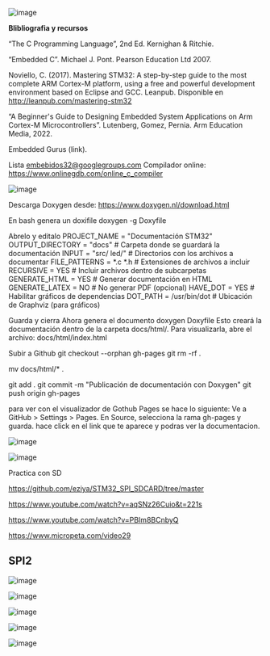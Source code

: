 
![image](https://github.com/user-attachments/assets/aaa8f7a4-f70d-4241-b5a5-7cdb6aaa8a97)

**Blibliografia y recursos**

“The C Programming Language”, 2nd Ed. Kernighan & Ritchie.

“Embedded C”. Michael J. Pont.  Pearson Education Ltd 2007.

Noviello, C. (2017). Mastering STM32: A step-by-step guide to the most complete ARM Cortex-M platform, using a free and powerful development environment based on Eclipse and GCC. Leanpub. Disponible en http://leanpub.com/mastering-stm32

“A Beginner's Guide to Designing Embedded System Applications on Arm Cortex-M Microcontrollers”. Lutenberg, Gomez, Pernia. Arm Education Media, 2022.

Embedded Gurus (link).

Lista embebidos32@googlegroups.com
Compilador online: https://www.onlinegdb.com/online_c_compiler

![image](https://github.com/user-attachments/assets/90e59a51-abbf-4592-a131-b98e7bb7b8f3)


Descarga Doxygen desde: https://www.doxygen.nl/download.html



En bash genera un doxifile
doxygen -g Doxyfile

Abrelo y editalo
PROJECT_NAME           = "Documentación STM32"
OUTPUT_DIRECTORY       = "docs"         # Carpeta donde se guardará la documentación
INPUT                 = "src/ led/"     # Directorios con los archivos a documentar
FILE_PATTERNS         = *.c *.h         # Extensiones de archivos a incluir
RECURSIVE             = YES             # Incluir archivos dentro de subcarpetas
GENERATE_HTML         = YES             # Generar documentación en HTML
GENERATE_LATEX        = NO              # No generar PDF (opcional)
HAVE_DOT              = YES             # Habilitar gráficos de dependencias
DOT_PATH              = /usr/bin/dot    # Ubicación de Graphviz (para gráficos)

Guarda y cierra
Ahora genera el documento
doxygen Doxyfile
Esto creará la documentación dentro de la carpeta docs/html/.
Para visualizarla, abre el archivo:
docs/html/index.html

Subir a Github
git checkout --orphan gh-pages
git rm -rf .

mv docs/html/* .

git add .
git commit -m "Publicación de documentación con Doxygen"
git push origin gh-pages


para ver con el visualizador de Gothub Pages se hace lo siguiente:
Ve a GitHub > Settings > Pages.
En Source, selecciona la rama gh-pages y guarda.
hace click en el link que te aparece y podras ver la documentacion.


![image](https://github.com/user-attachments/assets/c268f5ba-de04-4ef2-b6b6-48d8d4108e56)

![image](https://github.com/user-attachments/assets/850e8e74-be7e-47b0-9f2e-78e10dfc3673)

Practica con SD

https://github.com/eziya/STM32_SPI_SDCARD/tree/master

https://www.youtube.com/watch?v=aqSNz26Cuio&t=221s

https://www.youtube.com/watch?v=PBIm8BCnbyQ

https://www.micropeta.com/video29

## SPI2

![image](https://github.com/user-attachments/assets/155110f3-8792-4f95-8577-567e9e0a2d4b)

![image](https://github.com/user-attachments/assets/d281e0c0-dd5d-4a2e-8e6c-34ec6802ec51)

![image](https://github.com/user-attachments/assets/a6618323-59cd-4aa0-9c01-dccc437f0b99)

![image](https://github.com/user-attachments/assets/efe60ee1-9fb2-4732-964b-657edfe9c824)

![image](https://github.com/user-attachments/assets/3f246b1d-4be3-44a3-9f1a-a09ff981019b)

















